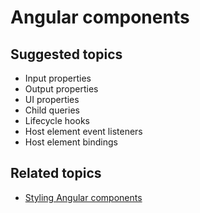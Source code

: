 # Angular components

## Suggested topics
- Input properties
- Output properties
- UI properties
- Child queries
- Lifecycle hooks
- Host element event listeners
- Host element bindings

## Related topics
- [Styling Angular components](../ui-and-ux-design/styling-angular-components.md)